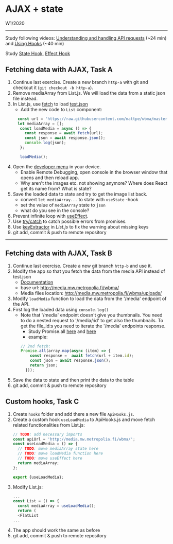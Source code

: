 # AJAX + state

W1/2020

---

Study following videos: [Understanding and handling API requests](https://www.youtube.com/watch?v=2N9iqkWfjC8&list=PLDIXF8nb0VG1v4S-smVy7GV0MHsJ3PJiL&index=7) (~24 min) and [Using Hooks](https://www.youtube.com/watch?v=rEFYriigJ5A&list=PLDIXF8nb0VG1v4S-smVy7GV0MHsJ3PJiL&index=9) (~40 min)

Study [State Hook](https://reactjs.org/docs/hooks-state.html), [Effect Hook](https://reactjs.org/docs/hooks-effect.html) 

## Fetching data with AJAX, Task A

1. Continue last exercise. Create a new branch `http-a` with git and checkout it (`git checkout -b http-a`).
1. Remove mediaArray from List.js. We will load the data from a static json file instead.
1. In List.js, use [fetch](https://ilkkamtk.github.io/SSSF-course/Slides/JS%20recap/W1-2-JavaScript-cheat.html) to load [test.json](./assets/test.json)
    - Add the new code to `List` component:
    ```javascript
      const url = 'https://raw.githubusercontent.com/mattpe/wbma/master/docs/assets/test.json';
      let mediaArray = [];
       const loadMedia = async () => {
         const response = await fetch(url);
         const json = await response.json();
         console.log(json);
       };

       loadMedia();
    ```
1. Open the [developer menu](https://docs.expo.io/workflow/debugging/#developer-menu) in your device.
    - Enable Remote Debugging, open console in the browser window that opens and then reload app.
    - Why aren't the images etc. not showing anymore? Where does React get its name from? What is state?
1. Save the loaded data to state and try to get the image list back.
    - convert `let mediaArray...` to state with `useState` -hook
    - set the value of `mediaArray` state to `json` 
    - what do you see in the console?
1. Prevent infinite loop with [useEffect](https://www.robinwieruch.de/react-hooks-fetch-data).
1. Use [try/catch](https://developer.mozilla.org/en-US/docs/Web/JavaScript/Reference/Statements/try...catch) to catch possible errors from promises.
1. Use [keyExtractor](https://www.techiediaries.com/react-native-tutorial/flatlist-with-renderitem-and-keyextractor/) in _List.js_ to fix the warning about missing keys
1. git add, commit & push to remote repository

---

## Fetching data with AJAX, Task B

1. Continue last exercise. Create a new git branch `http-b` and use it.
1. Modify the app so that you fetch the data from the media API instead of test.json
    - [Documentation](http://media.mw.metropolia.fi/wbma/docs/)
    - base url: http://media.mw.metropolia.fi/wbma/
    - Media files location: http://media.mw.metropolia.fi/wbma/uploads/
1. Modify `loadMedia` function to load the data from the '/media' endpoint of the API.
1. First log the loaded data using ```console.log()```
   * Note that '/media' endpoint doesn't give you thumbnails. You need to do a nested request to '/media/:id' to get also the thumbnails. To get the file_id:s you need to iterate the '/media' endpoints response.
      * Study Promise.all [here](https://developer.mozilla.org/en-US/docs/Web/JavaScript/Reference/Global_Objects/Promise/all) and [here](http://promise-nuggets.github.io/articles/14-map-in-parallel.html)
      * example: 
      ```javascript
      // 2nd fetch:
      Promise.all(array.map(async (item) => {
          const response =  await fetch(url + item.id);
          const json = await response.json();
          return json;
        }));
      ```
1. Save the data to state and then print the data to the table
1. git add, commit & push to remote repository

## Custom hooks, Task C

1. Create `hooks` folder and add there a new file `ApiHooks.js`.
1. Create a custom hook `useLoadMedia` to ApiHooks.js and move fetch related functionalities from List.js:
   ```javascript
   // TODO: add necessary imports
   const apiUrl = 'http://media.mw.metropolia.fi/wbma/';
   const useLoadMedia = () => {
     // TODO: move mediaArray state here
     // TODO: move loadMedia function here
     // TODO: move useEffect here
     return mediaArray;
   };

   export {useLoadMedia};
   ```
1. Modify List.js:
   ```javascript
   ...
   const List = () => {
     const mediaArray = useLoadMedia();
     return (
     <FlatList 
   ...
   ```
1. The app should work the same as before
1. git add, commit & push to remote repository
